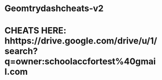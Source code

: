 # Geomtrydashcheats-v2


# CHEATS HERE: hhttps://drive.google.com/drive/u/1/search?q=owner:schoolaccfortest%40gmail.com

